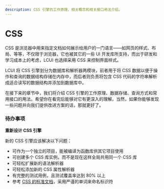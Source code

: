 ```yaml
---
description: CSS 引擎的工作原理、相关概念和相关接口用法介绍。
---
```


# CSS

CSS 是浏览器中用来指定文档如何展示给用户的一门语言——如网页的样式、布局、等等，不仅限于浏览器，它也被其它的一些 UI 开发库所支持，而出于研发和学习成本上的考虑，LCUI 也选择采用 CSS 来控制界面样式。

LCUI 将 CSS 引擎划分为数据库和解析器两模块，前者用于将 CSS 数据以便于操作和查询的数据结构存储在内存中，而后者则负责将包含 CSS 代码的字符串解析成适合读写的数据结构并添加到数据库中。

在接下来的章节中，我们将介绍 CSS 引擎的工作原理、数据存储、查询方式和常用接口的用法，希望你在看完后能够对它有更深入的理解，当然，如果你能够发现一些问题并向我们提供改进方案的话，那就更好了。

### 待办事项

**重新设计 CSS 引擎**

新的 CSS 引擎应该解决以下问题：

* 可作为一个独立的项目，能被编译为函数库供其它项目使用
* 可创建多个 CSS 库实例，而不是现在这样全局共用同一个 CSS 库
* 可轻松扩展新的语法解析器
* 可轻松添加新的 CSS 属性解析器
* 有完整的测试用例，且测试覆盖率达到 80% 以上
* 参考 [CSS 的标准文档](https://www.w3.org/TR/2021/WD-css-cascade-5-20210319/)，采用严谨的单词来命名标识符





